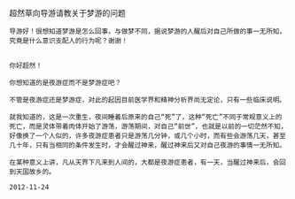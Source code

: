 超然草向导游请教关于梦游的问题


    导游好！很想知道梦游是怎么回事，与做梦不同，据说梦游的人醒后对自己所做的事一无所知，究竟是什么意识支配人的行为呢？谢谢！


    你好超然！

    你想知道的是夜游症而不是梦游症吧？

    不管是夜游症还是梦游症，对此的起因目前医学界和精神分析界尚无定论，只有一些临床说明。

    就我知道的，这是一次重生，夜间睡着后原来的自己“死”了，这种“死亡”不同于常规意义上的死亡，而是灵体带着肉体开始了游荡，游荡期间，对自己“前世”，也就是以前的一切茫然不知，好像换了一个人似的，许多夜游症患者只是游荡几分钟，或几个小时，而有些会游荡几天，甚至几十年，只有当相同的条件发生时，才会醒过神来，醒过神来后又对自己夜游的事情一无所知。

    在某种意义上讲，凡从天界下凡来到人间的，大都是夜游症患者，有一天，当醒过神来后，会回到天国故乡的。

    2012-11-24



